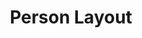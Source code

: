 ---
layout: page
title: Person Layout
status: '30% done'
phase: 1
time-required: medium to medium-well
notes:
- Base layout should be the single item page in patterns repo
- Don't think there'll be too much adjustment from there
---